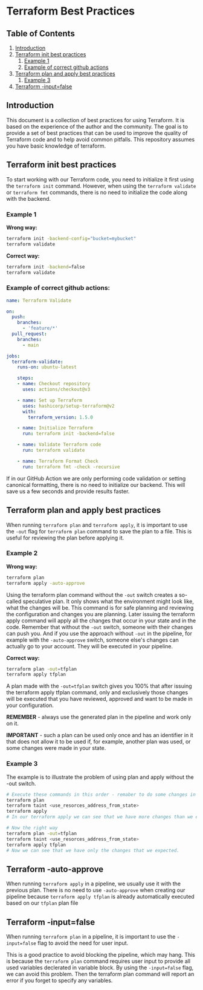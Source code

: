 # Terraform Best Practices

## Table of Contents
1. [Introduction](#introduction)
2. [Terraform init best practices](#terraform-init-best-practices)
   1. [Example 1](#example-1)
   2. [Example of correct github actions](#example-of-correct-github-actions)
3. [Terraform plan and apply best practices](#terraform-plan-and-apply-best-practices)
   1. [Example 3](#example-3)
4. [Terraform -input=false](#terraform--inputfalse)

## Introduction
This document is a collection of best practices for using Terraform. It is based on the experience of the author and the community. The goal is to provide a set of best practices that can be used to improve the quality of Terraform code and to help avoid common pitfalls. This repository assumes you have basic knowledge of terraform.

## Terraform init best practices

To start working with our Terraform code, you need to initialize it first using the `terraform init` command. However, when using the `terraform validate` or `terraform fmt` commands, there is no need to initialize the code along with the backend. 

### Example 1

**Wrong way:**
```bash
terraform init -backend-config="bucket=mybucket" 
terraform validate
```

**Correct way:**
```bash
terraform init -backend=false
terraform validate
```

### Example of correct github actions:
```yaml
name: Terraform Validate

on:
  push:
    branches:
      - 'feature/*'
  pull_request:
    branches:
      - main

jobs:
  terraform-validate:
    runs-on: ubuntu-latest

    steps:
    - name: Checkout repository
      uses: actions/checkout@v3

    - name: Set up Terraform
      uses: hashicorp/setup-terraform@v2
      with:
        terraform_version: 1.5.0

    - name: Initialize Terraform
      run: terraform init -backend=false

    - name: Validate Terraform code
      run: terraform validate

    - name: Terraform Format Check
      run: terraform fmt -check -recursive
```

If in our GitHub Action we are only performing code validation or setting canonical formatting, there is no need to initialize our backend. This will save us a few seconds and provide results faster.

## Terraform plan and apply best practices

When running `terraform plan` and `terraform apply`, it is important to use the `-out` flag for `terraform plan` command to save the plan to a file. This is useful for reviewing the plan before applying it.

### Example 2

**Wrong way:**
```bash
terraform plan
terraform apply -auto-approve
```

Using the terraform plan command without the `-out` switch creates a so-called speculative plan. It only shows what the environment might look like, what the changes will be. This command is for safe planning and reviewing the configuration and changes you are planning. Later issuing the terraform apply command will apply all the changes that occur in your state and in the code. Remember that without the `-out` switch, someone with their changes can push you. And if you use the approach without `-out` in the pipeline, for example with the `-auto-approve` switch, someone else's changes can actually go to your account. They will be executed in your pipeline.

**Correct way:**
```bash
terraform plan -out=tfplan
terraform apply tfplan
```

A plan made with the `-out=tfplan` switch gives you 100% that after issuing the terraform apply tfplan command, only and exclusively those changes will be executed that you have reviewed, approved and want to be made in your configuration. 

<b>REMEMBER</b> - always use the generated plan in the pipeline and work only on it. 

<b>IMPORTANT</b> - such a plan can be used only once and has an identifier in it that does not allow it to be used if, for example, another plan was used, or some changes were made in your state.

### Example 3
The example is to illustrate the problem of using plan and apply without the -out switch.

```bash
# Execute these commands in this order - remaber to do some changes in terraform the code
terraform plan 
terraform taint <use_resorces_address_from_state>
terraform apply
# In our terraform apply we can see that we have more changes than we expected.

# Now the right way
terraform plan -out=tfplan
terraform taint <use_resorces_address_from_state>
terraform apply tfplan 
# Now we can see that we have only the changes that we expected.
``` 

## Terraform -auto-approve

When running `terraform apply` in a pipeline, we usually use it with the previous plan. There is no need to use `-auto-approve` when creating our pipeline because `terraform apply tfplan` is already automatically executed based on our `tfplan` plan file

## Terraform -input=false

When running `terraform plan` in a pipeline, it is important to use the `-input=false` flag to avoid the need for user input.

This is a good practice to avoid blocking the pipeline, which may hang. This is because the `terraform plan` command requires user input to provide all used variables declerated in variable block. By using the `-input=false` flag, we can avoid this problem. Then the terraform plan command will report an error if you forget to specify any variables.
